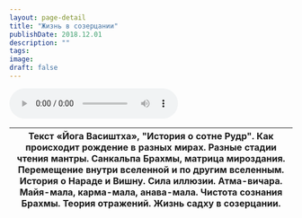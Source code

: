 ```yaml
---
layout: page-detail
title: "Жизнь в созерцании"
publishDate: 2018.12.01
description: ""
tags:
image:
draft: false
---
```


<audio title="2018.12.01 - Жизнь в созерцании.mp3" src="/upload/iblock/6d2/6d2f2abae514301ae8ee744f4b9d0234.mp3" controls=""></audio>

| Текст «Йога Васиштха», "История о сотне Рудр". Как происходит рождение в разных мирах. Разные стадии чтения мантры. Санкальпа Брахмы, матрица мироздания. Перемещение внутри вселенной и по другим вселенным. История о Нараде и Вишну. Сила иллюзии. Атма-вичара. Майя-мала, карма-мала, анава-мала. Чистота сознания Брахмы. Теория отражений. Жизнь садху в созерцании. |
| -------------------------------------------------------------------------------------------------------------------------------------------------------------------------------------------------------------------------------------------------------------------------------------------------------------------------------------------------------------------------- |

  
